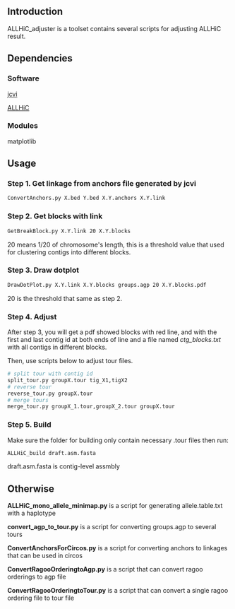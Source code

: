 ## Introduction

ALLHiC_adjuster is a toolset contains several scripts for adjusting ALLHiC result.

## Dependencies

### Software

[jcvi](<https://github.com/tanghaibao/jcvi>)

[ALLHiC](<https://github.com/tangerzhang/ALLHiC>)

### Modules

matplotlib

## Usage

### Step 1. Get linkage from anchors file generated by jcvi

```bash
ConvertAnchors.py X.bed Y.bed X.Y.anchors X.Y.link
```

### Step 2. Get blocks with link

```bash
GetBreakBlock.py X.Y.link 20 X.Y.blocks
```

20 means 1/20 of chromosome's length, this is a threshold value that used for clustering contigs into different blocks.

### Step 3. Draw dotplot

```bash
DrawDotPlot.py X.Y.link X.Y.blocks groups.agp 20 X.Y.blocks.pdf
```

20 is the threshold that same as step 2.

### Step 4. Adjust

After step 3, you will get a pdf showed blocks with red line, and with the first and last contig id at both ends of line and a file named *ctg_blocks.txt* with all contigs in different blocks. 

Then, use scripts below to adjust tour files.

```bash
# split tour with contig id
split_tour.py groupX.tour tig_X1,tigX2
# reverse tour
reverse_tour.py groupX.tour
# merge tours
merge_tour.py groupX_1.tour,groupX_2.tour groupX.tour
```

### Step 5. Build

Make sure the folder for building only contain necessary .tour files then run:

```bash
ALLHiC_build draft.asm.fasta
```

draft.asm.fasta is contig-level assmbly

## Otherwise

**ALLHiC_mono_allele_minimap.py** is a script for generating allele.table.txt with a haplotype

**convert_agp_to_tour.py** is a script for converting groups.agp to several tours

**ConvertAnchorsForCircos.py** is a script for converting anchors to linkages that can be used in circos

**ConvertRagooOrderingtoAgp.py** is a script that can convert ragoo orderings to agp file

**ConvertRagooOrderingtoTour.py** is a script that can convert a single ragoo ordering file to tour file

